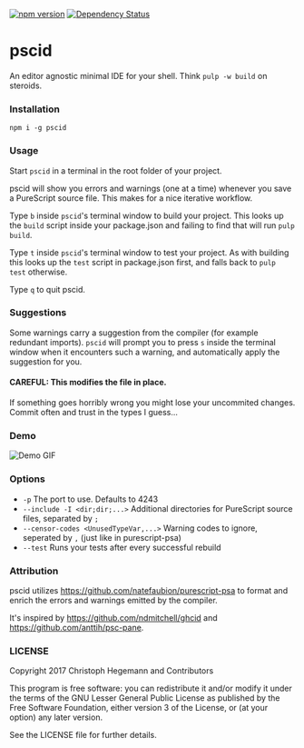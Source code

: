 [![npm version](https://badge.fury.io/js/pscid.svg)](https://badge.fury.io/js/pscid)
[![Dependency Status](https://www.versioneye.com/user/projects/5714bac7fcd19a004544136d/badge.svg?style=flat)](https://www.versioneye.com/user/projects/5714bac7fcd19a004544136d)

pscid
===

An editor agnostic minimal IDE for your shell. Think `pulp -w build` on steroids.

### Installation

`npm i -g pscid`

### Usage

Start `pscid` in a terminal in the root folder of your project.

pscid will show you errors and warnings (one at a time) whenever you save a PureScript source file. This makes for a nice iterative workflow.

Type `b` inside `pscid`'s terminal window to build your project. This looks up the `build` script inside your package.json and failing to find that will run `pulp build`.

Type `t` inside `pscid`'s terminal window to test your project. As with building this looks up the `test` script in package.json first, and falls back to `pulp test` otherwise.

Type `q` to quit pscid.

### Suggestions

Some warnings carry a suggestion from the compiler (for example redundant
imports). `pscid` will prompt you to press `s` inside the terminal window when
it encounters such a warning, and automatically apply the suggestion for you.

#### CAREFUL: This modifies the file in place.

If something goes horribly wrong you might lose your uncommited changes. Commit
often and trust in the types I guess...

### Demo

![Demo GIF](http://i.imgur.com/ssBtu6w.gif)

### Options
  - `-p` The port to use. Defaults to 4243
  - `--include -I <dir;dir;...>`  Additional directories for PureScript source files, separated by `;`
  - `--censor-codes <UnusedTypeVar,...>` Warning codes to ignore, seperated by `,` (just like in purescript-psa)
  - `--test` Runs your tests after every successful rebuild

### Attribution

pscid utilizes https://github.com/natefaubion/purescript-psa to format and enrich the errors and warnings emitted by the compiler.

It's inspired by https://github.com/ndmitchell/ghcid and https://github.com/anttih/psc-pane.

### LICENSE

Copyright 2017 Christoph Hegemann and Contributors

This program is free software: you can redistribute it and/or modify it under the terms of the GNU Lesser General Public License as published by the Free Software Foundation, either version 3 of the License, or (at your option) any later version.

See the LICENSE file for further details.
